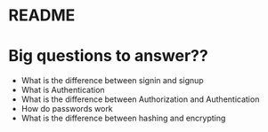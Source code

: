 # README


# Big questions to answer??

- What is the difference between signin and signup
- What is Authentication
- What is the difference between Authorization and Authentication
- How do passwords work  
- What is the difference between hashing and encrypting 
